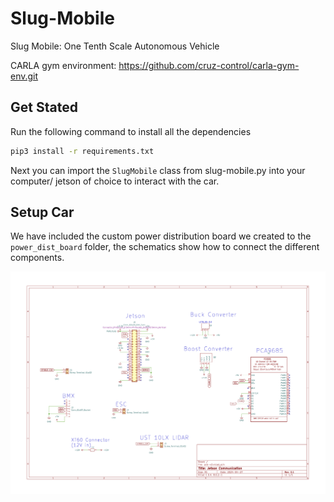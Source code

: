 # Slug-Mobile

Slug Mobile: One Tenth Scale Autonomous Vehicle

CARLA gym environment: <https://github.com/cruz-control/carla-gym-env.git>

## Get Stated

Run the following command to install all the dependencies

```bash
pip3 install -r requirements.txt
```

Next you can import the `SlugMobile` class from slug-mobile.py into your computer/ jetson of choice to interact with the car.

## Setup Car

We have included the custom power distribution board we created to the `power_dist_board` folder, the schematics show how to connect the different components.

![power distribution board](img/power_board.png)
